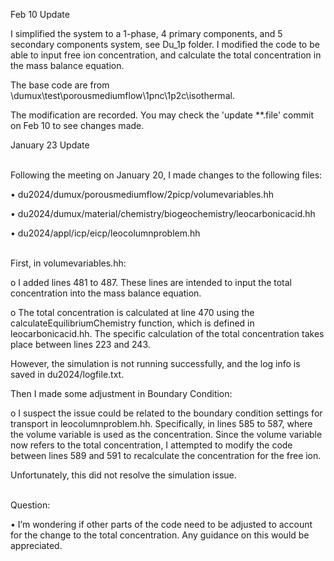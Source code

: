 Feb 10 Update 
<br> 

I simplified the system to a 1-phase, 4 primary components, and 5 secondary components system, see Du_1p folder. I modified the code to be able to input free ion concentration, and calculate the total concentration in the mass balance equation. 
<br>  

The base code are from \dumux\test\porousmediumflow\1pnc\1p2c\isothermal. 
<br>  

The modification are recorded. You may check the 'update **.file' commit on Feb 10 to see changes made. 
<br>  


January 23 Update  
<br>  

Following the meeting on January 20, I made changes to the following files:

•	du2024/dumux/porousmediumflow/2picp/volumevariables.hh

•	du2024/dumux/material/chemistry/biogeochemistry/leocarbonicacid.hh

•	du2024/appl/icp/eicp/leocolumnproblem.hh  
<br>  

First, in volumevariables.hh:
   
o	I added lines 481 to 487. These lines are intended to input the total concentration into the mass balance equation.

o	The total concentration is calculated at line 470 using the calculateEquilibriumChemistry function, which is defined in leocarbonicacid.hh. The specific calculation of the total concentration takes place between lines 223 and 243.


However, the simulation is not running successfully, and the log info is saved in du2024/logfile.txt.


Then I made some adjustment in Boundary Condition:
   
o	I suspect the issue could be related to the boundary condition settings for transport in leocolumnproblem.hh. Specifically, in lines 585 to 587, where the volume variable is used as the concentration. Since the volume variable now refers to the total concentration, I attempted to modify the code between lines 589 and 591 to recalculate the concentration for the free ion. 

Unfortunately, this did not resolve the simulation issue.  
<br>  

Question:

•	I’m wondering if other parts of the code need to be adjusted to account for the change to the total concentration. Any guidance on this would be appreciated.

